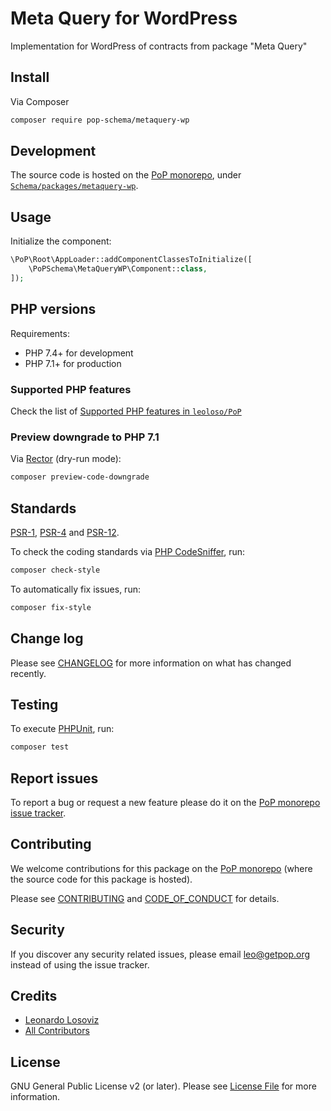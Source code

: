 # Meta Query for WordPress

<!--
[![Build Status][ico-travis]][link-travis]
[![Quality Score][ico-code-quality]][link-code-quality]
[![Software License][ico-license]](LICENSE.md)
[![Latest Version on Packagist][ico-version]][link-packagist]
[![Coverage Status][ico-scrutinizer]][link-scrutinizer]
[![Total Downloads][ico-downloads]][link-downloads]
-->

Implementation for WordPress of contracts from package "Meta Query"

## Install

Via Composer

``` bash
composer require pop-schema/metaquery-wp
```

## Development

The source code is hosted on the [PoP monorepo](https://github.com/leoloso/PoP), under [`Schema/packages/metaquery-wp`](https://github.com/leoloso/PoP/tree/master/layers/Schema/packages/metaquery-wp).

## Usage

Initialize the component:

``` php
\PoP\Root\AppLoader::addComponentClassesToInitialize([
    \PoPSchema\MetaQueryWP\Component::class,
]);
```

## PHP versions

Requirements:

- PHP 7.4+ for development
- PHP 7.1+ for production

### Supported PHP features

Check the list of [Supported PHP features in `leoloso/PoP`](https://github.com/leoloso/PoP/#supported-php-features)

### Preview downgrade to PHP 7.1

Via [Rector](https://github.com/rectorphp/rector) (dry-run mode):

```bash
composer preview-code-downgrade
```

## Standards

[PSR-1](https://www.php-fig.org/psr/psr-1), [PSR-4](https://www.php-fig.org/psr/psr-4) and [PSR-12](https://www.php-fig.org/psr/psr-12).

To check the coding standards via [PHP CodeSniffer](https://github.com/squizlabs/PHP_CodeSniffer), run:

``` bash
composer check-style
```

To automatically fix issues, run:

``` bash
composer fix-style
```

## Change log

Please see [CHANGELOG](CHANGELOG.md) for more information on what has changed recently.

## Testing

To execute [PHPUnit](https://phpunit.de/), run:

``` bash
composer test
```

## Report issues

To report a bug or request a new feature please do it on the [PoP monorepo issue tracker](https://github.com/leoloso/PoP/issues).

## Contributing

We welcome contributions for this package on the [PoP monorepo](https://github.com/leoloso/PoP) (where the source code for this package is hosted).

Please see [CONTRIBUTING](CONTRIBUTING.md) and [CODE_OF_CONDUCT](CODE_OF_CONDUCT.md) for details.

## Security

If you discover any security related issues, please email leo@getpop.org instead of using the issue tracker.

## Credits

- [Leonardo Losoviz][link-author]
- [All Contributors][link-contributors]

## License

GNU General Public License v2 (or later). Please see [License File](LICENSE.md) for more information.

[ico-version]: https://img.shields.io/packagist/v/pop-schema/metaquery-wp.svg?style=flat-square
[ico-license]: https://img.shields.io/badge/license-GPLv2-brightgreen.svg?style=flat-square
[ico-travis]: https://img.shields.io/travis/pop-schema/metaquery-wp/master.svg?style=flat-square
[ico-scrutinizer]: https://img.shields.io/scrutinizer/coverage/g/pop-schema/metaquery-wp.svg?style=flat-square
[ico-code-quality]: https://img.shields.io/scrutinizer/g/pop-schema/metaquery-wp.svg?style=flat-square
[ico-downloads]: https://img.shields.io/packagist/dt/pop-schema/metaquery-wp.svg?style=flat-square

[link-packagist]: https://packagist.org/packages/pop-schema/metaquery-wp
[link-travis]: https://travis-ci.org/pop-schema/metaquery-wp
[link-scrutinizer]: https://scrutinizer-ci.com/g/pop-schema/metaquery-wp/code-structure
[link-code-quality]: https://scrutinizer-ci.com/g/pop-schema/metaquery-wp
[link-downloads]: https://packagist.org/packages/pop-schema/metaquery-wp
[link-author]: https://github.com/leoloso
[link-contributors]: ../../../../../../contributors
